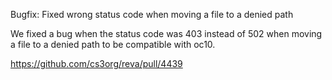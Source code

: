 Bugfix: Fixed wrong status code when moving a file to a denied path

We fixed a bug when the status code was 403 instead of 502 when moving a file to a denied path to be compatible with oc10.

https://github.com/cs3org/reva/pull/4439
